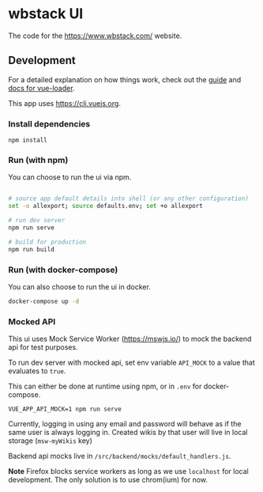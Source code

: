 # wbstack UI

The code for the https://www.wbstack.com/ website.

## Development

For a detailed explanation on how things work, check out the [guide](http://vuejs-templates.github.io/webpack/) and [docs for vue-loader](http://vuejs.github.io/vue-loader).

This app uses https://cli.vuejs.org.

### Install dependencies

`npm install`

### Run (with npm)

You can choose to run the ui via npm.

```sh

# source app default details into shell (or any other configuration)
set -o allexport; source defaults.env; set +o allexport

# run dev server
npm run serve

# build for production
npm run build
```

### Run (with docker-compose)

You can also choose to run the ui in docker.

```sh
docker-compose up -d
```

### Mocked API

This ui uses Mock Service Worker (https://mswjs.io/) to mock the backend api for test purposes.

To run dev server with mocked api, set env variable `API_MOCK` to a value that evaluates to `true`.

This can either be done at runtime using npm, or in `.env` for docker-compose.

```
VUE_APP_API_MOCK=1 npm run serve
```

Currently, logging in using any email and password will behave as if the same user is always logging in.
Created wikis by that user will live in local storage (`msw-myWikis` key)

Backend api mocks live in `/src/backend/mocks/default_handlers.js`.

**Note**
Firefox blocks service workers as long as we use `localhost` for local development. The only solution is to use
chrom(ium) for now.
